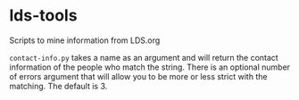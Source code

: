 # lds-tools

Scripts to mine information from LDS.org

`contact-info.py` takes a name as an argument and will return the contact
information of the people who match the string. There is an optional number of
errors argument that will allow you to be more or less strict with the matching.
The default is 3.
